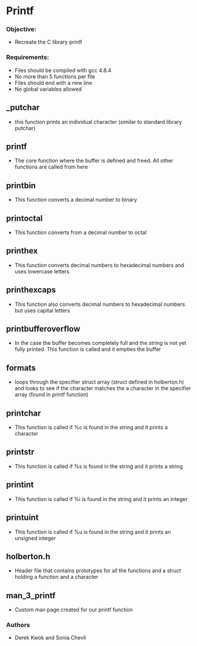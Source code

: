 # Printf
### Objective:
* Recreate the C library printf
### Requirements:
* Files should be compiled with gcc 4.8.4
* No more than 5 functions per file
* Files should end with a new line
* No global variables allowed
## _putchar
* this function prints an individual character (similar to standard library putchar)
## printf
* The core function where the buffer is defined and freed. All other functions are called from here
## printbin
* This function converts a decimal number to binary
## printoctal
* This function converts from a decimal number to octal
## printhex
* This function converts decimal numbers to hexadecimal numbers and uses lowercase letters
## printhexcaps
* This function also converts decimal numbers to hexadecimal numbers but uses capital letters
## printbufferoverflow
* In the case the buffer becomes completely full and the string is not yet fully printed. This function is called and it empties the buffer
## formats
* loops through the specifier struct array (struct defined in holberton.h) and looks to see if the character matches the a character in the specifier array (found in printf function)
## printchar
* This function is called if %c is found in the string and it prints a character
## printstr
* This function is called if %s is found in the string and it prints a string
## printint
* This function is called if %i is found in the string and it prints an integer
## printuint
* This function is called if %u is found in the string and it prints an unsigned integer
## holberton.h
* Header file that contains prototypes for all the functions and a struct holding a function and a character
## man_3_printf
* Custom man page created for our printf function

### Authors
* Derek Kwok and Sonia Chevli